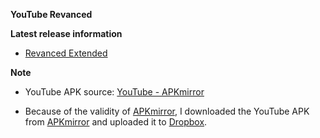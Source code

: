 **YouTube Revanced**

**Latest release information**
  - [Revanced Extended](https://github.com/inotia00/revanced-patches/releases/latest)


**Note**
 - YouTube APK source: [YouTube - APKmirror](https://www.apkmirror.com/apk/google-inc/youtube/youtube)

 - Because of the validity of [APKmirror](https://www.apkmirror.com), I downloaded the YouTube APK from [APKmirror](https://www.apkmirror.com) and uploaded it to [Dropbox](https://www.dropbox.com).
